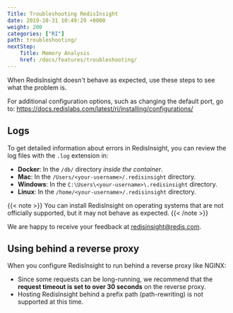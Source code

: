 ```yaml
---
Title: Troubleshooting RedisInsight
date: 2019-10-31 10:49:29 +0000
weight: 200
categories: ["RI"]
path: troubleshooting/
nextStep:
    Title: Memory Analysis
    href: /docs/features/troubleshooting/
---
```

When RedisInsight doesn't behave as expected, use these steps to see what the problem is.

For additional configuration options, such as changing the default port, go to: https://docs.redislabs.com/latest/ri/installing/configurations/

## Logs

To get detailed information about errors in RedisInsight, you can review the log files with the `.log` extension in:

- **Docker**: In the `/db/` directory *inside the container*.
- **Mac**: In the `/Users/<your-username>/.redisinsight` directory.
- **Windows**: In the `C:\Users\<your-username>\.redisinsight` directory.
- **Linux**: In the `/home/<your-username>/.redisinsight` directory.

{{< note >}}
You can install RedisInsight on operating systems that are not officially supported, but it may not behave as expected.
{{< /note >}}

We are happy to receive your feedback at redisinsight@redis.com.

## Using behind a reverse proxy

When you configure RedisInsight to run behind a reverse proxy like NGINX:

- Since some requests can be long-running, we recommend that the **request timeout is set to over 30 seconds** on the reverse proxy.
- Hosting RedisInsight behind a prefix path (path-rewriting) is not supported at this time.
